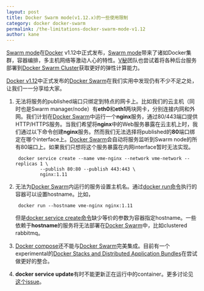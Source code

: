 ```yaml
---
layout: post
title: Docker Swarm mode(v1.12.x)的一些使用限制
category: docker docker-swarm
permalink: /the-limitations-docker-swarm-mode-v1.12
author: kane
---
```


[Swarm mode][docker swarm mode]在[Docker][docker] v1.12中正式发布，[Swarm mode][docker swarm mode]带来了诸如Docker集群，容器编排，多主机网络等激动人心的特性。[V秘][vme]团队也尝试着将各种后台服务部署到[Docker Swarm Cluster][docker swarm mode]获取更好的弹性计算能力。

[Docker v1.12][docker]中正式发布的[Docker Swarm][docker swarm mode]在我们实用中发现仍有不少不足之处，让我们一一分享给大家。

<!-- more -->

1. 无法将服务的published端口只绑定到特点的网卡上。比如我们的云主机（同时也是Swarm manager/node）有**eth0**和**eth1**两块网卡，分别连接内网和外网。我们计划在[Docker Swarm][docker swarm mode]中运行一个**nginx**服务，通过80/443端口提供HTTP/HTTPS服务。当我们希望将**nginx**中的Web服务暴露在云主机上时，我们通过以下命令创建**nginx**服务。然而我们无法选择将published的**80**端口绑定在哪个interface上。[Docker Swarm][docker swarm mode]会自动将服务监听到Swarm node的所有80端口上。如果我们只想将这个服务暴露在内网interface暂时无法实现。

		docker service create --name vme-nginx --network vme-network --replicas 1 \
		        --publish 80:80 --publish 443:443 \
		        nginx:1.11

2. 无法为[Docker Swarm][docker swarm mode]内运行的服务设置主机名。通过[docker run命令][docker run]执行的容器可以设置hostname。比如，

		docker run --hostname vme-nginx nginx:1.11
		
	但是[docker service create命令][docker service create]缺少等价的参数为容器指定hostname。一些依赖于**hostname**的服务将无法部署在[Docker Swarm][docker swarm mode]中，比如clustered rabbitmq。

3. [Docker compose][docker compose]还不能与[Docker Swarm][docker swarm mode]完美集成。目前有一个experimental的[Docker Stacks and Distributed Application Bundles][docker bundle]在尝试做更好的整合。

4. **docker service update**有时不能更新正在运行中的container。更多讨论见[这个issue][docker service update issue]。

[vme]: https://vme360.com
[docker]: https://www.docker.com
[docker swarm mode]: https://docs.docker.com/engine/swarm/
[docker run]: https://docs.docker.com/engine/reference/run/
[docker service create]: https://docs.docker.com/engine/reference/commandline/service_create/
[docker compose]: https://docs.docker.com/compose/
[docker bundle]: https://docs.docker.com/compose/bundles/
[docker service update issue]: https://github.com/docker/swarmkit/issues/1619